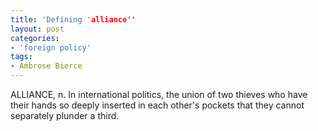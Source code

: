 ```yaml
---
title: 'Defining 'alliance''
layout: post
categories:
- 'foreign policy'
tags:
- Ambrose Bierce
---
```


ALLIANCE, n. In international politics, the union of two thieves who have their hands so deeply inserted in each other's pockets that they cannot separately plunder a third.